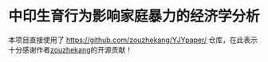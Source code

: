 # 中印生育行为影响家庭暴力的经济学分析

本项目直接使用了 https://github.com/zouzhekang/YJYpaper/ 仓库，在此表示十分感谢作者[zouzhekang](https://github.com/zouzhekang)的开源贡献！
